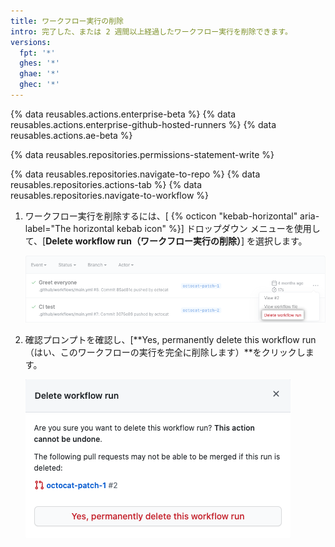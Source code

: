 ```yaml
---
title: ワークフロー実行の削除
intro: 完了した、または 2 週間以上経過したワークフロー実行を削除できます。
versions:
  fpt: '*'
  ghes: '*'
  ghae: '*'
  ghec: '*'
---
```


{% data reusables.actions.enterprise-beta %}
{% data reusables.actions.enterprise-github-hosted-runners %}
{% data reusables.actions.ae-beta %}

{% data reusables.repositories.permissions-statement-write %}

{% data reusables.repositories.navigate-to-repo %}
{% data reusables.repositories.actions-tab %}
{% data reusables.repositories.navigate-to-workflow %}
1. ワークフロー実行を削除するには、[ {% octicon "kebab-horizontal" aria-label="The horizontal kebab icon" %}] ドロップダウン メニューを使用して、[**Delete workflow run（ワークフロー実行の削除）**] を選択します。

    ![ワークフロー実行の削除](/assets/images/help/settings/workflow-delete-run.png)
2. 確認プロンプトを確認し、[**Yes, permanently delete this workflow run（はい、このワークフローの実行を完全に削除します）**をクリックします。

    ![ワークフロー実行確認の削除](/assets/images/help/settings/workflow-delete-run-confirmation.png)

